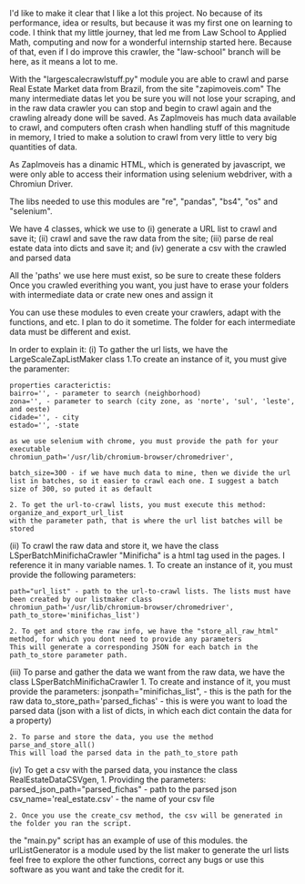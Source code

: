 I'd like to make it clear that I like a lot this project. No because of its performance, idea or results, but because it was my first one on learning to code. I think that my little journey, that led me from Law School to Applied Math, computing and now for a wonderful internship started here. Because of that, even if I do improve this crawler, the "law-school" branch will be here, as it means a lot to me. 

With the "largescalecrawlstuff.py" module you are able to crawl and parse Real Estate Market data from Brazil, from the site "zapimoveis.com"
The many intermediate datas let you be sure you will not lose your scraping, and in the raw data crawler you can stop and begin to crawl again and the crawling already done will be saved.
As ZapImoveis has much data available to crawl, and computers often crash when handling stuff of this magnitude in memory, I tried to make a solution to crawl from very little to very big quantities of data.

As ZapImoveis has a dinamic HTML, which is generated by javascript, we were only able to access their information using selenium webdriver, with a Chromiun Driver. 

The libs needed to use this modules are "re", "pandas", "bs4", "os" and "selenium".

We have 4 classes, whick we use to (i) generate a URL list to crawl and save it; (ii) crawl and save the raw data from the site; (iii) parse de real estate data into dicts and save it; and (iv) generate a csv with the crawled and parsed data

All the 'paths' we use here must exist, so be sure to create these folders
Once you crawled everithing you want, you just have to erase your folders with intermediate data or crate new ones and assign it

You can use these modules to even create your crawlers, adapt with the functions, and etc. I plan to do it sometime.
The folder for each intermediate data must be different and exist.

In order to explain it:
(i) To gather the url lists, we have the LargeScaleZapListMaker class
    1.To create an instance of it, you must give the paramenter:
    
    properties caracterictis:
    bairro='', - parameter to search (neighborhood)
    zona='', - parameter to search (city zone, as 'norte', 'sul', 'leste', and oeste)
    cidade='', - city
    estado='', -state

    as we use selenium with chrome, you must provide the path for your executable
    chromiun_path='/usr/lib/chromium-browser/chromedriver',

    batch_size=300 - if we have much data to mine, then we divide the url list in batches, so it easier to crawl each one. I suggest a batch size of 300, so puted it as default
    
    2. To get the url-to-crawl lists, you must execute this method:
    organize_and_export_url_list    
    with the parameter path, that is where the url list batches will be stored
    
(ii) To crawl the raw data and store it, we have the class LSperBatchMinifichaCrawler
    "Minificha" is a html tag used in the pages. I reference it in many variable names. 
    1. To create an instance of it, you must provide the following parameters:
    
    path="url_list" - path to the url-to-crawl lists. The lists must have been created by our listmaker class
    chromiun_path='/usr/lib/chromium-browser/chromedriver', 
    path_to_store='minifichas_list')
    
    2. To get and store the raw info, we have the "store_all_raw_html" method, for which you dont need to provide any parameters
    This will generate a corresponding JSON for each batch in the path_to_store parameter path.
    
(iii) To parse and gather the data we want from the raw data, we have the class LSperBatchMinifichaCrawler
    1. To create and instance of it, you must provide the parameters: 
    jsonpath="minifichas_list", - this is the path for the raw data
    to_store_path='parsed_fichas' - this is were you want to load the parsed data (json with a list of dicts, in which each dict contain the data for a property)
    
    2. To parse and store the data, you use the method parse_and_store_all()
    This will load the parsed data in the path_to_store path
    
(iv) To get a csv with the parsed data, you instance the class RealEstateDataCSVgen,
    1. Providing the parameters:
    parsed_json_path="parsed_fichas" - path to the parsed json
    csv_name='real_estate.csv' - the name of your csv file
    
    2. Once you use the create_csv method, the csv will be generated in the folder you ran the script. 
    
the "main.py" script has an example of use of this modules.
the urlListGenerator is a module used by the list maker to generate the url lists
feel free to explore the other functions, correct any bugs or use this software as you want and take the credit for it. 
    
